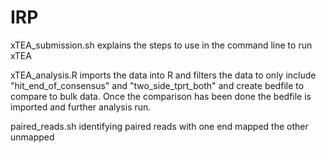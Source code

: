 # IRP

xTEA_submission.sh explains the steps to use in the command line to run xTEA

xTEA_analysis.R imports the data into R and filters the data to only include "hit_end_of_consensus" and "two_side_tprt_both" and create bedfile to compare to bulk data. Once the comparison has been done the bedfile is imported and further analysis run.

paired_reads.sh identifying paired reads with one end mapped the other unmapped
